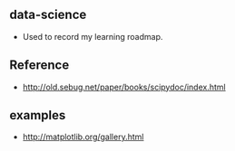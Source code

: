 ## data-science
* Used to record my learning roadmap.


## Reference
* http://old.sebug.net/paper/books/scipydoc/index.html

## examples
* http://matplotlib.org/gallery.html

